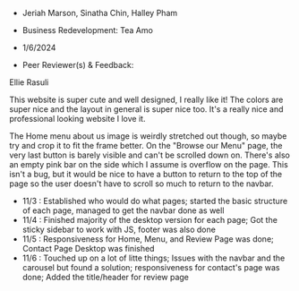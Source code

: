 - Jeriah Marson, Sinatha Chin, Halley Pham
- Business Redevelopment: Tea Amo
- 1/6/2024

- Peer Reviewer(s) & Feedback:

Ellie Rasuli 

This website is super cute and well designed, I really like it! The colors are super nice and the layout in general is super nice too. It's a really nice and professional looking website I love it. 

The Home menu about us image is weirdly stretched out though, so maybe try and crop it to fit the frame better. 
On the "Browse our Menu" page, the very last button is barely visible and can't be scrolled down on. There's also an empty pink bar on the side which I assume is overflow on the page. 
This isn't a bug, but it would be nice to have a button to return to the top of the page so the user doesn't have to scroll so much to return to the navbar.

- 11/3 : Established who would do what pages; started the basic structure of each page, managed to get the navbar done as well
- 11/4 : Finished majority of the desktop version for each page; Got the sticky sidebar to work with JS, footer was also done
- 11/5 : Responsiveness for Home, Menu, and Review Page was done; Contact Page Desktop was finished
- 11/6 : Touched up on a lot of litte things; Issues with the navbar and the carousel but found a solution; responsiveness for contact's page was done; Added the title/header for review page 